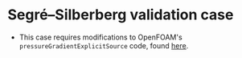 # Segré–Silberberg validation case
- This case requires modifications to OpenFOAM's `pressureGradientExplicitSource` code, found <a href="https://github.com/kenaycock/CFDEMcoupling-PUBLIC/tree/CFDEM-2.7.x-Custom/src/lagrangian/cfdemParticle/pressureGradientExplicitSource">here</a>.

